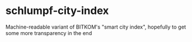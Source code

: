 # schlumpf-city-index
Machine-readable variant of BITKOM's "smart city index", hopefully to get some more transparency in the end
